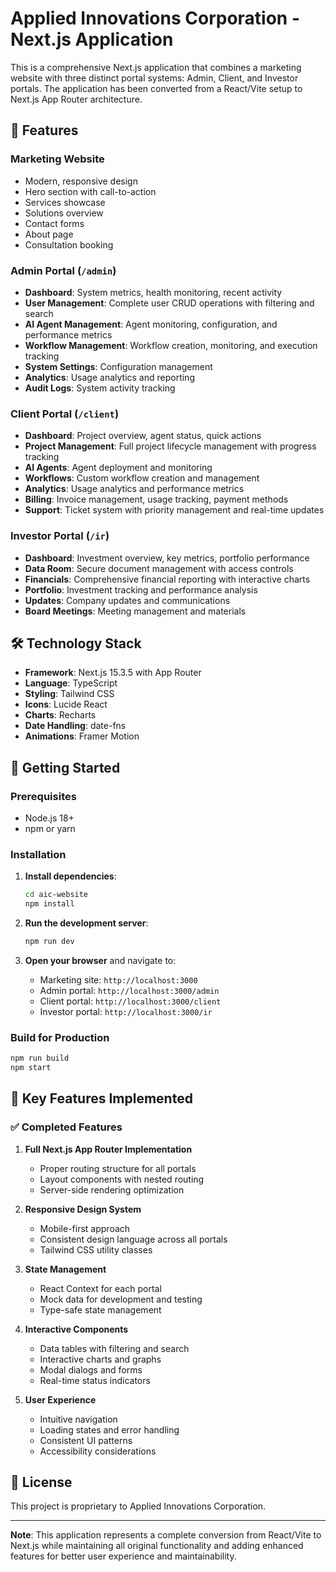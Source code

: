 # Applied Innovations Corporation - Next.js Application

This is a comprehensive Next.js application that combines a marketing website with three distinct portal systems: Admin, Client, and Investor portals. The application has been converted from a React/Vite setup to Next.js App Router architecture.

## 🚀 Features

### Marketing Website
- Modern, responsive design
- Hero section with call-to-action
- Services showcase
- Solutions overview
- Contact forms
- About page
- Consultation booking

### Admin Portal (`/admin`)
- **Dashboard**: System metrics, health monitoring, recent activity
- **User Management**: Complete user CRUD operations with filtering and search
- **AI Agent Management**: Agent monitoring, configuration, and performance metrics
- **Workflow Management**: Workflow creation, monitoring, and execution tracking
- **System Settings**: Configuration management
- **Analytics**: Usage analytics and reporting
- **Audit Logs**: System activity tracking

### Client Portal (`/client`)
- **Dashboard**: Project overview, agent status, quick actions
- **Project Management**: Full project lifecycle management with progress tracking
- **AI Agents**: Agent deployment and monitoring
- **Workflows**: Custom workflow creation and management
- **Analytics**: Usage analytics and performance metrics
- **Billing**: Invoice management, usage tracking, payment methods
- **Support**: Ticket system with priority management and real-time updates

### Investor Portal (`/ir`)
- **Dashboard**: Investment overview, key metrics, portfolio performance
- **Data Room**: Secure document management with access controls
- **Financials**: Comprehensive financial reporting with interactive charts
- **Portfolio**: Investment tracking and performance analysis
- **Updates**: Company updates and communications
- **Board Meetings**: Meeting management and materials

## 🛠 Technology Stack

- **Framework**: Next.js 15.3.5 with App Router
- **Language**: TypeScript
- **Styling**: Tailwind CSS
- **Icons**: Lucide React
- **Charts**: Recharts
- **Date Handling**: date-fns
- **Animations**: Framer Motion

## 🚀 Getting Started

### Prerequisites
- Node.js 18+ 
- npm or yarn

### Installation

1. **Install dependencies**:
   ```bash
   cd aic-website
   npm install
   ```

2. **Run the development server**:
   ```bash
   npm run dev
   ```

3. **Open your browser** and navigate to:
   - Marketing site: `http://localhost:3000`
   - Admin portal: `http://localhost:3000/admin`
   - Client portal: `http://localhost:3000/client`
   - Investor portal: `http://localhost:3000/ir`

### Build for Production

```bash
npm run build
npm start
```

## 🎯 Key Features Implemented

### ✅ Completed Features

1. **Full Next.js App Router Implementation**
   - Proper routing structure for all portals
   - Layout components with nested routing
   - Server-side rendering optimization

2. **Responsive Design System**
   - Mobile-first approach
   - Consistent design language across all portals
   - Tailwind CSS utility classes

3. **State Management**
   - React Context for each portal
   - Mock data for development and testing
   - Type-safe state management

4. **Interactive Components**
   - Data tables with filtering and search
   - Interactive charts and graphs
   - Modal dialogs and forms
   - Real-time status indicators

5. **User Experience**
   - Intuitive navigation
   - Loading states and error handling
   - Consistent UI patterns
   - Accessibility considerations

## 📄 License

This project is proprietary to Applied Innovations Corporation.

---

**Note**: This application represents a complete conversion from React/Vite to Next.js while maintaining all original functionality and adding enhanced features for better user experience and maintainability.
